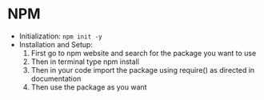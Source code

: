 # NPM

- Initialization: `npm init -y`
- Installation and Setup:
  1. First go to npm website and search for the package you want to use
  2. Then in terminal type npm install <package name>
  3. Then in your code import the package using require() as directed in documentation
  4. Then use the package as you want
